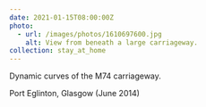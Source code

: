 ```yaml
---
date: 2021-01-15T08:00:00Z
photo:
  - url: /images/photos/1610697600.jpg
    alt: View from beneath a large carriageway.
collection: stay_at_home
---
```

Dynamic curves of the M74 carriageway.

Port Eglinton, Glasgow (June 2014)
